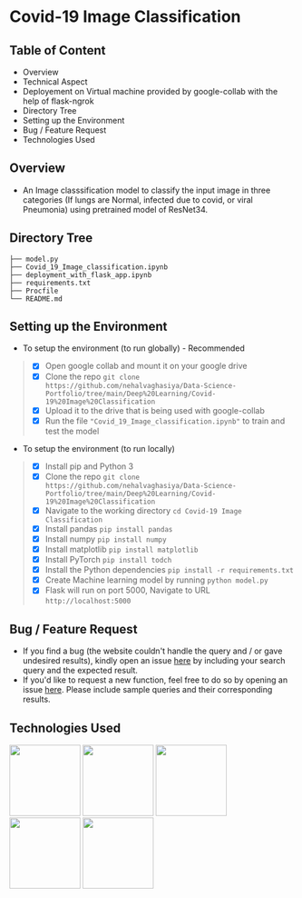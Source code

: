 


# Covid-19 Image Classification
## Table of Content

- Overview
- Technical Aspect
- Deployement on Virtual machine provided by google-collab with the help of flask-ngrok
- Directory Tree
- Setting up the Environment
- Bug / Feature Request
- Technologies Used



## Overview
- An Image classsification model to classify the input image in three categories (If lungs are Normal, infected due to covid, or viral Pneumonia) using pretrained model of ResNet34.


## Directory Tree
```
├── model.py
├── Covid_19_Image_classification.ipynb
├── deployment_with_flask_app.ipynb
├── requirements.txt
├── Procfile
└── README.md
````

## Setting up the Environment
- To setup the environment (to run globally) - Recommended

> - [x] Open google collab and mount it on your google drive
> - [x] Clone the repo `git clone https://github.com/nehalvaghasiya/Data-Science-Portfolio/tree/main/Deep%20Learning/Covid-19%20Image%20Classification `
> - [x] Upload it to the drive that is being used with google-collab
> - [x] Run the file `"Covid_19_Image_classification.ipynb"` to train and test the model


- To setup the environment (to run locally)

> - [x] Install pip and Python 3
> - [x] Clone the repo `git clone https://github.com/nehalvaghasiya/Data-Science-Portfolio/tree/main/Deep%20Learning/Covid-19%20Image%20Classification `
> - [x] Navigate to the working directory  `cd Covid-19 Image Classification`
> - [x] Install pandas  `pip install pandas`
> - [x] Install numpy   `pip install numpy`
> - [x] Install matplotlib   `pip install matplotlib`
> - [x] Install PyTorch   `pip install todch`
> - [x] Install the Python dependencies  `pip install -r requirements.txt `
> - [x] Create Machine learning model by running `python model.py `
> - [x] Flask will run on port 5000, Navigate to URL `http://localhost:5000` 





## Bug / Feature Request
- If you find a bug (the website couldn't handle the query and / or gave undesired results), kindly open an issue [here](https://github.com/nehalvaghasiya/Data-Science-Portfolio/issues/new) by including your search query and the expected result.
- If you'd like to request a new function, feel free to do so by opening an issue [here](https://github.com/nehalvaghasiya/Data-Science-Portfolio/issues/new). Please include sample queries and their corresponding results.

## Technologies Used
<img src="https://user-images.githubusercontent.com/78668871/116827827-753acb00-ab9b-11eb-93fb-0aadf41d4ba8.png" width="125"/> <img src="https://user-images.githubusercontent.com/78668871/116829376-031ab400-aba4-11eb-8724-d81e2d6a4970.png" width="125"/> <img src="https://user-images.githubusercontent.com/78668871/116829387-1463c080-aba4-11eb-9a08-f1595d2899a8.png" width="125"/> <img src="https://user-images.githubusercontent.com/78668871/121388288-a69d7800-c94b-11eb-9f40-35c4c7b81542.png" width="125"/> <img src="https://user-images.githubusercontent.com/78668871/122309091-f2cd5700-cf0d-11eb-87d9-ecd5f31e9766.png" width="125"/> 



